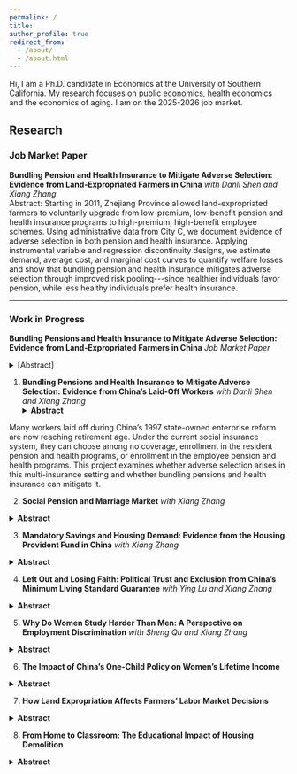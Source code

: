 ```yaml
---
permalink: /
title:
author_profile: true
redirect_from: 
  - /about/
  - /about.html
---
```


Hi, I am a Ph.D. candidate in Economics at the University of Southern California. My research focuses on public economics, health economics and the economics of aging. I am on the 2025-2026 job market.

## <a id="research"></a> Research
### Job Market Paper
**Bundling Pension and Health Insurance to Mitigate Adverse Selection: Evidence from Land-Expropriated Farmers in China** *with Danli Shen and Xiang Zhang*  
Abstract: Starting in 2011, Zhejiang Province allowed land-expropriated farmers to voluntarily upgrade from low-premium, low-benefit pension and health insurance programs to high-premium, high-benefit employee schemes. Using administrative data from City C, we document evidence of adverse selection in both pension and health insurance. Applying instrumental variable and regression discontinuity designs, we estimate demand, average cost, and marginal cost curves to quantify welfare losses and show that bundling pension and health insurance mitigates adverse selection through improved risk pooling---since healthier individuals favor pension, while less healthy individuals prefer health insurance.

---

### Work in Progress

**Bundling Pensions and Health Insurance to Mitigate Adverse Selection: Evidence from Land-Expropriated Farmers in China** *Job Market Paper* <details style="display:inline;"><summary>[Abstract]</summary>
Starting in 2011, Zhejiang Province allowed land-expropriated farmers to voluntarily upgrade from low-premium, low-benefit pension and health insurance programs to high-premium, high-benefit employee schemes. Using administrative data from City C, we document evidence of adverse selection in both pension and health insurance. Applying instrumental variable and regression discontinuity designs, we estimate demand, average cost, and marginal cost curves to quantify welfare losses and show that bundling pension and health insurance mitigates adverse selection through improved risk pooling — since healthier individuals favor pension, while less healthy individuals prefer health insurance.
</details>


1. **Bundling Pensions and Health Insurance to Mitigate Adverse Selection: Evidence from China’s Laid-Off Workers** *with Danli Shen and Xiang Zhang*  <details>
   <summary><strong>Abstract</strong></summary>
Many workers laid off during China’s 1997 state-owned enterprise reform are now reaching retirement age. Under the current social insurance system, they can choose among no coverage, enrollment in the resident pension and health programs, or enrollment in the employee pension and health programs. This project examines whether adverse selection arises in this multi-insurance setting and whether bundling pensions and health insurance can mitigate it.
</details>

2. **Social Pension and Marriage Market** *with Xiang Zhang*
<details>
<summary><strong>Abstract</strong></summary>
We exploit the staggered rollout of the New Rural Pension Scheme (NRPS)---a nationwide program providing modest, unconditional monthly benefits to rural residents aged 60 and above---as a quasi-experiment. By improving women’s long-term financial independence, the NRPS may reduce their reliance on men, making them more willing to exit unsatisfactory marriages or more selective in spouse choice. Using individual-level survey data, we find no significant effect on divorce, likely due to very low baseline rates (around 0.3\%), but we uncover broader marital responses: while the NRPS has little impact on women’s marriage rates, it significantly reduces men’s likelihood of marriage. This asymmetric effect suggests that improved financial security lowers men’s incentives to marry and worsens matching prospects for lower-quality men. 
</details>

3. **Mandatory Savings and Housing Demand: Evidence from the Housing Provident Fund in China** *with Xiang Zhang*
<details>
<summary><strong>Abstract</strong></summary>
We examine the impact of the Housing Provident Fund (HPF)---a mandatory savings program that provides subsidized mortgage loans---on household housing demand. Despite its goal of promoting homeownership, participation remains uneven, with only about 40\% of employees contributing, and local governments relying on informal administrative pressure rather than formal mandates to expand coverage. Using administrative data from a Chinese county between 2017 and 2022, I exploit quasi-experimental variation in HPF adoption by focusing on existing firms that joined the program in different years in response to government campaigns. Firms enrolling in adjacent years face similar policy environments and employee composition but differ in their workers’ exposure to the HPF, allowing for a clean identification of what I term the “HPF elasticity of housing demand”---the responsiveness of home purchases to institutional access to subsidized housing finance.
</details>

4. **Left Out and Losing Faith: Political Trust and Exclusion from China’s Minimum Living Standard Guarantee** *with Ying Lu and Xiang Zhang*
<details>
<summary><strong>Abstract</strong></summary>
We examine how exclusion from the Dibao program—the country’s primary means-tested cash transfer—affects trust in government. Under Dibao, households with income below the official threshold are entitled to transfers that fill the gap between their income and the minimum standard. Using nationally representative household survey data, we implement a regression discontinuity design to compare political trust among households near the eligibility cutoff, distinguishing between those wrongly excluded, wrongly included, and correctly classified. We then examine downstream effects, asking whether reduced trust in local government lowers participation in other voluntary social insurance programs, such as the New Rural Pension Scheme and the New Cooperative Medical Scheme. 
</details>

5. **Why Do Women Study Harder Than Men: A Perspective on Employment Discrimination** *with Sheng Qu and Xiang Zhang*
<details>
<summary><strong>Abstract</strong></summary>
We examine whether women exert greater academic effort in college in anticipation of gender discrimination in the labor market. To test this hypothesis, we exploit the relaxation of China’s one-child policy as an exogenous shock to gender-specific employment expectations. The shift from one- to a two-child policy likely heightened employers’ concerns about women’s career interruptions, thereby increasing discrimination. We construct a shift-share instrumental variable for regional gender discrimination, where the shift is the national policy change and the share is the pre-policy local fertility rate and female employment composition. Linking this instrument to individual-level college academic records, we estimate how anticipated discrimination shapes women’s educational effort. 
</details>

6. **The Impact of China’s One-Child Policy on Women’s Lifetime Income**
<details>
<summary><strong>Abstract</strong></summary>
We exploit the introduction of the one-child policy to examine how it postponed women’s age at first birth and, in turn, affected their lifetime income through the permanent wage drop commonly referred to as the child penalty. 
</details>

7. **How Land Expropriation Affects Farmers’ Labor Market Decisions**
<details>
<summary><strong>Abstract</strong></summary>
I use nationally representative panel data to examine how expropriation shapes rural labor markets. Because land takings are determined by the government at the village level, they are exogenous to individual characteristics. Comparing individuals before and after expropriation with non-expropriated peers in the same village, I find that expropriation significantly reduces agricultural employment but has little effect on non-agricultural work. This reflects the fact that older individuals, who dominate agricultural activities, are less likely to transition into other sectors. 
</details>

8. **From Home to Classroom: The Educational Impact of Housing Demolition**
<details>
<summary><strong>Abstract</strong></summary>
I study the causal effect of migration on children’s education using large-scale urban demolitions as an exogenous shock to household location. Exploiting variation in the timing and geographic targeting of demolitions as an instrument for migration, I compare displaced children with peers in nearby unaffected neighborhoods, thereby isolating the impact of involuntary migration from confounding factors.
</details>
